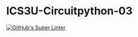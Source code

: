 # ICS3U-Circuitpython-03

[![GitHub's Super Linter](https://github.com/Joshua-Yeung-2/ICS3U-Circuitpython-03/workflows/GitHub's%20Super%20Linter/badge.svg)](https://github.com/Joshua-Yeung-2/ICS3U-Circuitpython-03/actions)
